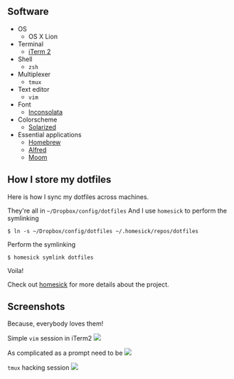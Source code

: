 ## Software
* OS
  - OS X Lion
* Terminal
  - [iTerm 2](http://www.iterm2.com/)
* Shell
  - `zsh`
* Multiplexer
  - `tmux`
* Text editor
  - `vim`
* Font
  - [Inconsolata](http://levien.com/type/myfonts/inconsolata.html)
* Colorscheme 
  - [Solarized](/altercation/solarized)
* Essential applications
  - [Homebrew](/mxcl/homebrew/)
  - [Alfred](http://alfredapp.com)
  - [Moom](http://manytricks.com/moom/)

## How I store my dotfiles
Here is how I sync my dotfiles across machines.

They're all in `~/Dropbox/config/dotfiles`
And I use `homesick` to perform the symlinking

    $ ln -s ~/Dropbox/config/dotfiles ~/.homesick/repos/dotfiles

Perform the symlinking 

    $ homesick symlink dotfiles

Voila!

Check out [homesick](/technicalpickles/homesick) for more
details about the project.
	
## Screenshots
Because, everybody loves them!

Simple `vim` session in iTerm2
![](http://f.cl.ly/items/2Q1W343b3v2e1b2h3R2e/Screen%20Shot%202012-08-19%20at%2020.15.37.png)

As complicated as a prompt need to be
![](http://f.cl.ly/items/1q3r3b1V2a383V3k091U/Screen%20Shot%202012-08-19%20at%2020.20.39.png)

`tmux` hacking session
![](http://f.cl.ly/items/2x2H163n0y0m2o3h2b1z/Screen%20Shot%202012-08-19%20at%2020.25.29.png)
